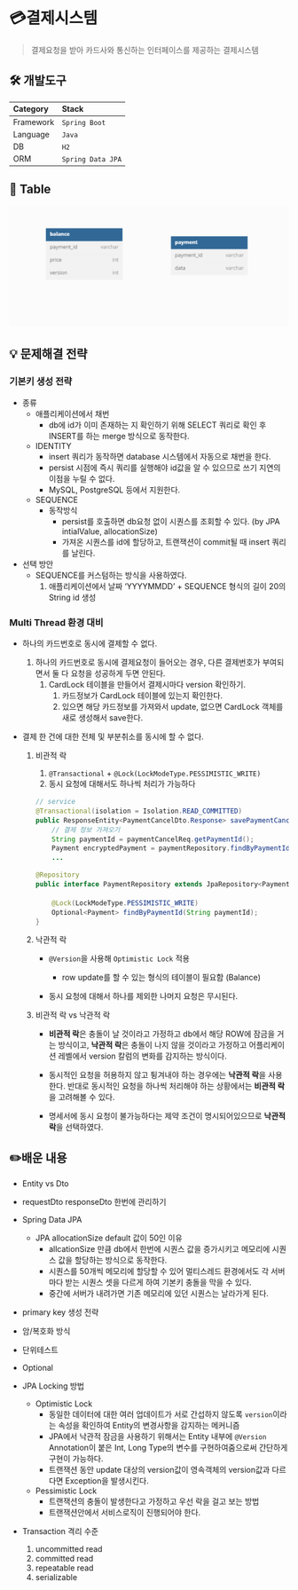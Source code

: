 # :credit_card:결제시스템 

> 결제요청을 받아 카드사와 통신하는 인터페이스를 제공하는 결제시스템



## :hammer_and_wrench: 개발도구

|Category|Stack|
|:-|:-|
|Framework|`Spring Boot`|
|Language|`Java`|
| DB | `H2` |
| ORM | `Spring Data JPA` |



## :memo: Table

![image-20221204230630935](README.assets/image-20221204230630935-16701627973813.png)



## :bulb: 문제해결 전략

### 기본키 생성 전략

- 종류
  - 애플리케이션에서 채번
    - db에 id가 이미 존재하는 지 확인하기 위해 SELECT 쿼리로 확인 후 INSERT를 하는 merge 방식으로 동작한다.
  - IDENTITY
    - insert 쿼리가 동작하면 database 시스템에서 자동으로 채번을 한다.
    - persist 시점에 즉시 쿼리를 실행해야 id값을 알 수 있으므로 쓰기 지연의 이점을 누릴 수 없다.
    - MySQL, PostgreSQL 등에서 지원한다.
  - SEQUENCE
    - 동작방식
      - persist를 호출하면 db요청 없이 시퀀스를 조회할 수 있다. (by JPA intialValue, allocationSize)
      - 가져온 시퀀스를 id에 할당하고, 트랜잭션이 commit될 때 insert 쿼리를 날린다.
- 선택 방안
  - SEQUENCE를 커스텀하는 방식을 사용하였다.
    1. 애플리케이션에서 날짜 ‘YYYYMMDD’ + SEQUENCE 형식의 길이 20의 String id 생성



### Multi Thread 환경 대비

- 하나의 카드번호로 동시에 결제할 수 없다.

  1. 하나의 카드번호로 동시에 결제요청이 들어오는 경우, 다른 결제번호가 부여되면서 둘 다 요청을 성공하게 두면 안된다.
     1. CardLock 테이블을 만들어서 결제시마다 version 확인하기.
        1. 카드정보가 CardLock 테이블에 있는지 확인한다.
        2. 있으면 해당 카드정보를 가져와서 update, 없으면 CardLock 객체를 새로 생성해서 save한다.

- 결제 한 건에 대한 전체 및 부분취소를 동시에 할 수 없다.

  1. 비관적 락

     1. `@Transactional` + `@Lock(LockModeType.PESSIMISTIC_WRITE)`
     2. 동시 요청에 대해서도 하나씩 처리가 가능하다

     ```java
     // service
     @Transactional(isolation = Isolation.READ_COMMITTED)
     public ResponseEntity<PaymentCancelDto.Response> savePaymentCancel(PaymentCancelDto.Request paymentCancelReq) throws Exception {
         // 결제 정보 가져오기
         String paymentId = paymentCancelReq.getPaymentId();
         Payment encryptedPayment = paymentRepository.findByPaymentId(paymentId).orElseThrow();
         ...
     ```
     
     ```java
     @Repository
     public interface PaymentRepository extends JpaRepository<Payment, String> {
     
         @Lock(LockModeType.PESSIMISTIC_WRITE)
         Optional<Payment> findByPaymentId(String paymentId);
     }
     ```
     
  2. 낙관적 락
  
     - `@Version`을 사용해 `Optimistic Lock` 적용
       - row update를 할 수 있는 형식의 테이블이 필요함 (Balance) 
     
     - 동시 요청에 대해서 하나를 제외한 나머지 요청은 무시된다.
     
  3. 비관적 락 vs 낙관적 락

     - **비관적 락**은 충돌이 날 것이라고 가정하고 db에서 해당 ROW에 잠금을 거는 방식이고, **낙관적 락**은 충돌이 나지 않을 것이라고 가정하고 어플리케이션 레벨에서 version 칼럼의 변화를 감지하는 방식이다.
     
     - 동시적인 요청을 허용하지 않고 튕겨내야 하는 경우에는 **낙관적 락**을 사용한다. 반대로 동시적인 요청을 하나씩 처리해야 하는 상황에서는 **비관적 락**을 고려해볼 수 있다.
     
     - 명세서에 동시 요청이 불가능하다는 제약 조건이 명시되어있으므로 **낙관적 락**을 선택하였다.



## :pencil2:배운 내용

- Entity vs Dto
- requestDto responseDto 한번에 관리하기
- Spring Data JPA
  - JPA allocationSize default 값이 50인 이유
    - allcationSize 만큼 db에서 한번에 시퀀스 값을 증가시키고 메모리에 시퀀스 값을 할당하는 방식으로 동작한다.
    - 시퀀스를 50개씩 메모리에 할당할 수 있어 멀티스레드 환경에서도 각 서버마다 받는 시퀀스 셋을 다르게 하여 기본키 충돌을 막을 수 있다.
    - 중간에 서버가 내려가면 기존 메모리에 있던 시퀀스는 날라가게 된다.
- primary key 생성 전략
- 암/복호화 방식
- 단위테스트
- Optional
- JPA Locking 방법
  - Optimistic Lock
    - 동일한 데이터에 대한 여러 업데이트가 서로 간섭하지 않도록 `version`이라는 속성을 확인하여 Entity의 변경사항을 감지하는 메커니즘
    - JPA에서 낙관적 잠금을 사용하기 위해서는 Entity 내부에 `@Version` Annotation이 붙은 Int, Long Type의 변수를 구현하여줌으로써 간단하게 구현이 가능하다.
    - 트랜잭션 동안 update 대상의 version값이 영속객체의 version값과 다르다면 Exception을 발생시킨다.
  - Pessimistic Lock
    - 트랜잭션의 충돌이 발생한다고 가정하고 우선 락을 걸고 보는 방법
    - 트랜잭션안에서 서비스로직이 진행되어야 한다.

- Transaction 격리 수준
  1. uncommitted read
  2. committed read
  3. repeatable read
  4. serializable
